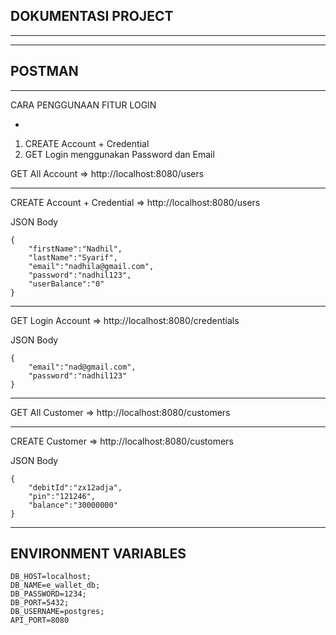 DOKUMENTASI PROJECT 
-
---

---
POSTMAN
-
---

CARA PENGGUNAAN FITUR LOGIN

-
1. CREATE Account + Credential
2. GET Login menggunakan Password dan Email

GET All Account => http://localhost:8080/users

---

CREATE Account + Credential => http://localhost:8080/users

JSON Body 

    {
        "firstName":"Nadhil",
        "lastName":"Syarif",
        "email":"nadhila@gmail.com",
        "password":"nadhil123",
        "userBalance":"0"
    }
---
GET Login Account => http://localhost:8080/credentials



JSON Body

    {
        "email":"nad@gmail.com",
        "password":"nadhil123"
    }

___

GET All Customer => http://localhost:8080/customers

---
CREATE Customer => http://localhost:8080/customers

JSON Body

    {
        "debitId":"zx12adja",
        "pin":"121246",
        "balance":"30000000"
    }

---
ENVIRONMENT VARIABLES
-

    DB_HOST=localhost;
    DB_NAME=e_wallet_db;
    DB_PASSWORD=1234;
    DB_PORT=5432;
    DB_USERNAME=postgres;
    API_PORT=8080

